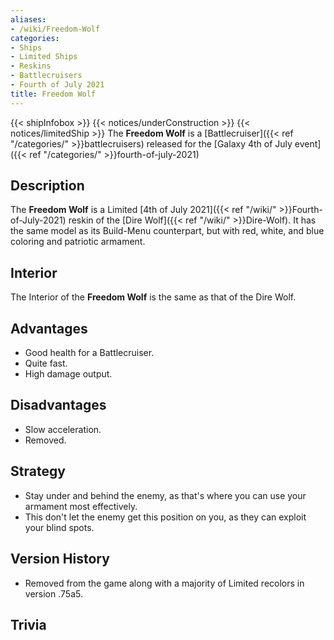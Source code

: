 ```yaml
---
aliases:
- /wiki/Freedom-Wolf
categories:
- Ships
- Limited Ships
- Reskins
- Battlecruisers
- Fourth of July 2021
title: Freedom Wolf
---
```


{{< shipInfobox >}} {{< notices/underConstruction >}} {{< notices/limitedShip >}} The **Freedom Wolf** is a [Battlecruiser]({{< ref "/categories/" >}}battlecruisers) released for the [Galaxy 4th of July event]({{< ref "/categories/" >}}fourth-of-july-2021) 

## Description

The **Freedom Wolf** is a Limited [4th of July 2021]({{< ref "/wiki/" >}}Fourth-of-July-2021) reskin of the [Dire Wolf]({{< ref "/wiki/" >}}Dire-Wolf). It has the same model as its Build-Menu counterpart, but with red, white, and blue coloring and patriotic armament.

## Interior

The Interior of the **Freedom Wolf** is the same as that of the Dire Wolf.

## Advantages

- Good health for a Battlecruiser.
- Quite fast.
- High damage output.

## Disadvantages

- Slow acceleration.
- Removed.

## Strategy

- Stay under and behind the enemy, as that's where you can use your armament most effectively.
- This don't let the enemy get this position on you, as they can exploit your blind spots.

## Version History 

- Removed from the game along with a majority of Limited recolors in version .75a5.

## Trivia
